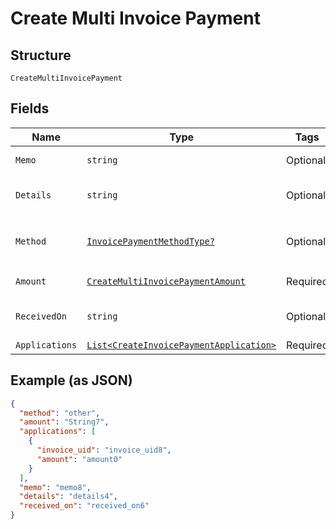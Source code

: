 
# Create Multi Invoice Payment

## Structure

`CreateMultiInvoicePayment`

## Fields

| Name | Type | Tags | Description |
|  --- | --- | --- | --- |
| `Memo` | `string` | Optional | A description to be attached to the payment. |
| `Details` | `string` | Optional | Additional information related to the payment method (eg. Check #). |
| `Method` | [`InvoicePaymentMethodType?`](../../doc/models/invoice-payment-method-type.md) | Optional | The type of payment method used.<br>**Default**: `InvoicePaymentMethodType.other` |
| `Amount` | [`CreateMultiInvoicePaymentAmount`](../../doc/models/containers/create-multi-invoice-payment-amount.md) | Required | This is a container for one-of cases. |
| `ReceivedOn` | `string` | Optional | Date reflecting when the payment was received from a customer. Must be in the past. |
| `Applications` | [`List<CreateInvoicePaymentApplication>`](../../doc/models/create-invoice-payment-application.md) | Required | - |

## Example (as JSON)

```json
{
  "method": "other",
  "amount": "String7",
  "applications": [
    {
      "invoice_uid": "invoice_uid8",
      "amount": "amount0"
    }
  ],
  "memo": "memo8",
  "details": "details4",
  "received_on": "received_on6"
}
```

